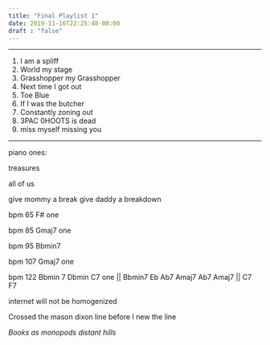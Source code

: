 ```yaml
---
title: "Final Playlist 1"
date: 2019-11-16T22:25:48-08:00
draft : "false"
---
```


___
1. I am a spliff
2. World my stage
3. Grasshopper my Grasshopper
4. Next time I got out
5. Toe Blue
6. If I was the butcher
7. Constantly zoning out
8. 3PAC 0HOOTS is dead
9. miss myself missing you
___

piano ones:

treasures

all of us

give mommy a break give daddy a breakdown

bpm 65 F# one

bpm 85 Gmaj7 one  

bpm 95 Bbmin7

bpm 107 Gmaj7 one

bpm 122 Bbmin 7 Dbmin C7 one || Bbmin7 Eb Ab7 Amaj7 Ab7 Amaj7 || C7 F7


internet will not be homogenized

Crossed the mason dixon line before I new the line

*Books as monopods*
*distant hills*
